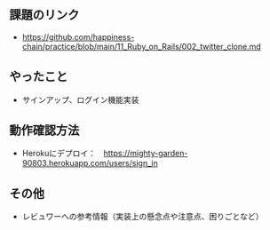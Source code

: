 ## 課題のリンク
* https://github.com/happiness-chain/practice/blob/main/11_Ruby_on_Rails/002_twitter_clone.md

## やったこと
* サインアップ、ログイン機能実装

## 動作確認方法
* Herokuにデプロイ：　https://mighty-garden-90803.herokuapp.com/users/sign_in

## その他

* レビュワーへの参考情報（実装上の懸念点や注意点、困りごとなど）
